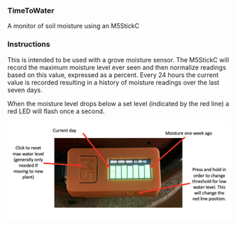### TimeToWater
A monitor of soil moisture using an M5StickC

### Instructions

This is intended to be used with a grove moisture sensor. The M5StickC will record the maximum moisture level ever seen and then normalize readings based on this value, expressed as a percent. Every 24 hours the current value is recorded resulting in a history of moisture readings over the last seven days.

When the moisture level drops below a set level (indicated by the red line) a red LED will flash once a second.

![Instructional image](Picture.png)
